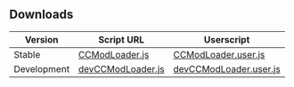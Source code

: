 ## Downloads

| Version     | Script URL                  | Userscript                        |
| ----------- | --------------------------- | --------------------------------- |
| Stable      | [CCModLoader.js][urlstable] | [CCModLoader.user.js][userstable] |
| Development | [devCCModLoader.js][urldev] | [devCCModLoader.user.js][userdev] |

[urlstable]: https://faynealdan.github.io/CCModLoader/CCModLoader.js
[urldev]: https://faynealdan.github.io/CCModLoader/devCCModLoader.js
[userstable]: https://faynealdan.github.io/CCModLoader/CCModLoader.user.js
[userdev]: https://faynealdan.github.io/CCModLoader/devCCModLoader.user.js
